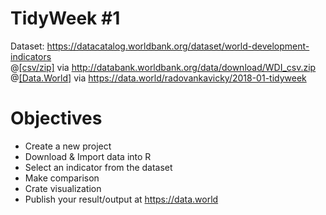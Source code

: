 # TidyWeek #1

Dataset: https://datacatalog.worldbank.org/dataset/world-development-indicators <br>
@[[csv/zip]](http://databank.worldbank.org/data/download/WDI_csv.zip) via http://databank.worldbank.org/data/download/WDI_csv.zip <br>
@[[Data.World]](https://data.world/radovankavicky/2018-01-tidyweek) via https://data.world/radovankavicky/2018-01-tidyweek<br>

# Objectives
- Create a new project
- Download & Import data into R
- Select an indicator from the dataset
- Make comparison
- Crate visualization
- Publish your result/output at https://data.world
